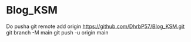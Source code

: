 # Blog_KSM
Do pusha
 git remote add origin https://github.com/DhrbP57/Blog_KSM.git
 git branch -M main
 git push -u origin main
